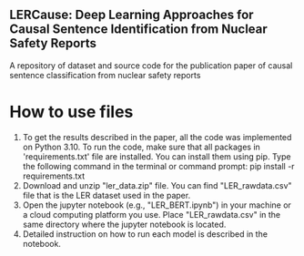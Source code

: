 ## LERCause: Deep Learning Approaches for Causal Sentence Identification from Nuclear Safety Reports
A repository of dataset and source code for the publication paper of causal sentence classification from nuclear safety reports
# How to use files
1. To get the results described in the paper, all the code was implemented on Python 3.10. To run the code, make sure that all packages in 'requirements.txt' file are installed. You can install them using pip. Type the following command in the terminal or command prompt:
         pip install -r requirements.txt
3. Download and unzip "ler_data.zip" file. You can find "LER_rawdata.csv" file that is the LER dataset used in the paper.
4. Open the jupyter notebook (e.g., "LER_BERT.ipynb") in your machine or a cloud computing platform you use. Place "LER_rawdata.csv" in the same directory where the jupyter notebook is located.
5. Detailed instruction on how to run each model is described in the notebook.
